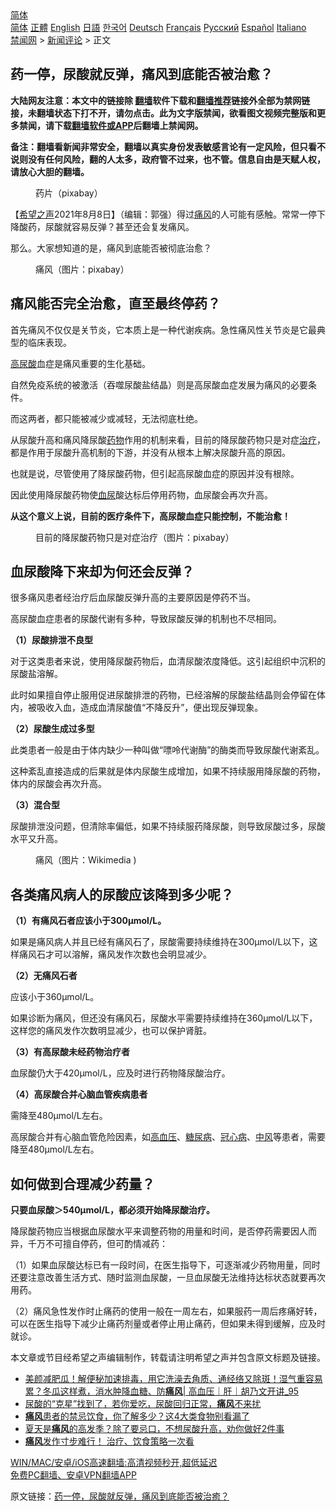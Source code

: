  <!-- 面包屑导航 --> <div class="breadcrumb"><!-- GTranslate: https://gtranslate.io/ -->  <div class="switcher notranslate">  <div class="selected">  <a href="#" onclick="return false;"> 简体</a>  </div>  <div class="option">  <a href="https://www.bannedbook.org" onclick="doGTranslate('zh-CN|zh-CN');jQuery('div.switcher div.selected a').html(jQuery(this).html());return false;" title="简体中文" class="nturl selected"> 简体</a>  <a href="https://www.bannedbook.org/zh-tw/" onclick="doGTranslate('zh-CN|zh-TW');jQuery('div.switcher div.selected a').html(jQuery(this).html());return false;" title="繁體中文" class="nturl"> 正體</a>  <a href="https://www.bannedbook.org/en/" onclick="doGTranslate('zh-CN|en');jQuery('div.switcher div.selected a').html(jQuery(this).html());return false;" title="English" class="nturl"> English</a>  <a href="https://www.bannedbook.org/ja/" onclick="doGTranslate('zh-CN|ja');jQuery('div.switcher div.selected a').html(jQuery(this).html());return false;" title="日本語" class="nturl"> 日語</a>  <a href="https://www.bannedbook.org/ko/" onclick="doGTranslate('zh-CN|ko');jQuery('div.switcher div.selected a').html(jQuery(this).html());return false;" title="한국어" class="nturl"> 한국어</a>  <a href="https://www.bannedbook.org/de/" onclick="doGTranslate('zh-CN|de');jQuery('div.switcher div.selected a').html(jQuery(this).html());return false;" title="Deutsch" class="nturl"> Deutsch</a>  <a href="https://www.bannedbook.org/fr/" onclick="doGTranslate('zh-CN|fr');jQuery('div.switcher div.selected a').html(jQuery(this).html());return false;" title="Français" class="nturl"> Français</a>  <a href="https://www.bannedbook.org/ru/" onclick="doGTranslate('zh-CN|ru');jQuery('div.switcher div.selected a').html(jQuery(this).html());return false;" title="Русский" class="nturl"> Русский</a>  <a href="https://www.bannedbook.org/es/" onclick="doGTranslate('zh-CN|es');jQuery('div.switcher div.selected a').html(jQuery(this).html());return false;" title="Español" class="nturl"> Español</a>  <a href="https://www.bannedbook.org/it/" onclick="doGTranslate('zh-CN|it');jQuery('div.switcher div.selected a').html(jQuery(this).html());return false;" title="Italiano" class="nturl"> Italiano</a>  </div>  </div>      <div class='breadcrumb-sub'><!-- Breadcrumb NavXT 6.3.0 --> <a href="https://www.bannedbook.org/" class="home">禁闻网</a> &gt; <a href="https://www.bannedbook.org/bnews/comments/" class="category">新闻评论</a> &gt; 正文</div></div><h2>药一停，尿酸就反弹，痛风到底能否被治愈？</h2> <p class="notice"><b>大陆网友注意：本文中的链接除 <a href="https://github.com/bannedbook/fanqiang" >翻墙</a>软件下载和<a href="https://github.com/killgcd/justmysocks/blob/master/README.md">翻墙推荐</a>链接外全部为禁网链接，未翻墙状态下打不开，请勿点击。此为文字版禁闻，欲看图文视频完整版和更多禁闻，请下载<a href="https://github.com/bannedbook/fanqiang">翻墙软件或APP</a>后翻墙上禁闻网。</p><p>备注：翻墙看新闻非常安全，翻墙以真实身份发表敏感言论有一定风险，但只看不说则没有任何风险，翻的人太多，政府管不过来，也不管。信息自由是天赋人权，请放心大胆的翻墙。</b></p>  <div class="entry"> <figure><figcaption>药片（pixabay）</figcaption></figure> <p>【<span class='wp_keywordlink_affiliate'><a href="https://www.soundofhope.org" title="希望之声" target="_blank">希望之声</a></span>2021年8月8日】（编辑：郭强）得过<a href="https://www.bannedbook.org/bnews/tag/%E7%97%9B%E9%A3%8E/" class="st_tag internal_tag" rel="tag" title="标签 痛风 下的日志">痛风</a>的人可能有感触。常常一停下降酸药，尿酸就容易反弹？甚至还会复发痛风。</p> <p>那么。大家想知道的是，痛风到底能否被彻底治愈？</p> <figure><figcaption>痛风（图片：pixabay）</figcaption></figure> <h2>痛风能否完全治愈，直至最终停药？</h2> <p>首先痛风不仅仅是关节炎，它本质上是一种代谢疾病。急性痛风性关节炎是它最典型的临床表现。</p> <p><a href="https://www.bannedbook.org/bnews/tag/%E9%AB%98%E5%B0%BF%E9%85%B8/" class="st_tag internal_tag" rel="tag" title="标签 高尿酸 下的日志">高尿酸</a>血症是痛风重要的生化基础。</p> <p>自然免疫系统的被激活（吞噬尿酸盐结晶）则是高尿酸血症发展为痛风的必要条件。</p> <p>而这两者，都只能被减少或减轻，无法彻底杜绝。</p> <p>从尿酸升高和痛风降尿酸<a href="https://www.bannedbook.org/bnews/tag/%e8%8d%af%e7%89%a9/" class="st_tag internal_tag" rel="tag" title="标签 药物 下的日志">药物</a>作用的机制来看，目前的降尿酸药物只是对症<a href="https://www.bannedbook.org/bnews/tag/%e6%b2%bb%e7%96%97/" class="st_tag internal_tag" rel="tag" title="标签 治疗 下的日志">治疗</a>，都是作用于尿酸升高机制的下游，并没有从根本上解决尿酸升高的原因。</p> <p>也就是说，尽管使用了降尿酸药物，但引起高尿酸血症的原因并没有根除。</p> <p>因此使用降尿酸药物使<a href="https://www.bannedbook.org/bnews/tag/%E8%A1%80%E5%B0%BF/" class="st_tag internal_tag" rel="tag" title="标签 血尿 下的日志">血尿</a>酸达标后停用药物，血尿酸会再次升高。</p>  <p><strong>从这个意义上说，目前的医疗条件下，高尿酸血症只能控制，不能治愈！</strong></p> <figure><figcaption>目前的降尿酸药物只是对症治疗（图片：pixabay）</figcaption></figure> <h2>血尿酸降下来却为何还会反弹？</h2> <p>很多痛风患者经治疗后血尿酸反弹升高的主要原因是停药不当。</p> <p>高尿酸血症患者的尿酸代谢有多种，导致尿酸反弹的机制也不尽相同。</p> <p><strong>（1）尿酸排泄不良型</strong></p> <p>对于这类患者来说，使用降尿酸药物后，血清尿酸浓度降低。这引起组织中沉积的尿酸盐溶解。</p> <p>此时如果擅自停止服用促进尿酸排泄的药物，已经溶解的尿酸盐结晶则会停留在体内，被吸收入血，造成血清尿酸值“不降反升”，便出现反弹现象。</p> <p><strong>（2）尿酸生成过多型</strong></p> <p>此类患者一般是由于体内缺少一种叫做“嘌呤代谢酶”的酶类而导致尿酸代谢紊乱。</p> <p>这种紊乱直接造成的后果就是体内尿酸生成增加，如果不持续服用降尿酸的药物，体内的尿酸会再次升高。</p>  <p><strong>（3）混合型</strong></p> <p>尿酸排泄没问题，但清除率偏低，如果不持续服药降尿酸，则导致尿酸过多，尿酸水平又升高。</p> <figure><figcaption>痛风（图片：Wikimedia )</figcaption></figure> <h2>各类痛风病人的尿酸应该降到多少呢？</h2> <p><strong>（1）有痛风石者应该小于300μmol/L。</strong></p> <p>如果是痛风病人并且已经有痛风石了，尿酸需要持续维持在300μmol/L以下，这样痛风石才可以溶解，痛风发作次数也会明显减少。</p> <p><strong>（2）无痛风石者</strong></p> <p>应该小于360μmol/L。</p> <p>如果诊断为痛风，但还没有痛风石，尿酸水平需要持续维持在360μmol/L以下，这样您的痛风发作次数明显减少，也可以保护肾脏。</p> <p><strong>（3）有高尿酸未经药物治疗者</strong></p> <p>血尿酸仍大于420μmol/L，应及时进行药物降尿酸治疗。</p>  <p><strong>（4）高尿酸合并心脑血管疾病患者</strong></p> <p>需降至480μmol/L左右。</p> <p>高尿酸合并有心脑血管危险因素，如<a href="https://www.bannedbook.org/bnews/tag/%e9%ab%98%e8%a1%80%e5%8e%8b/" class="st_tag internal_tag" rel="tag" title="标签 高血压 下的日志">高血压</a>、<a href="https://www.bannedbook.org/bnews/tag/%e7%b3%96%e5%b0%bf%e7%97%85/" class="st_tag internal_tag" rel="tag" title="标签 糖尿病 下的日志">糖尿病</a>、<a href="https://www.bannedbook.org/bnews/tag/%E5%86%A0%E5%BF%83%E7%97%85/" class="st_tag internal_tag" rel="tag" title="标签 冠心病 下的日志">冠心病</a>、<a href="https://www.bannedbook.org/bnews/tag/%E4%B8%AD%E9%A3%8E/" class="st_tag internal_tag" rel="tag" title="标签 中风 下的日志">中风</a>等患者，需要降至480μmol/L左右。</p> <h2>如何做到合理减少药量？</h2> <p><strong>只要血尿酸＞540μmol/L，都必须开始降尿酸治疗。</strong></p> <p>降尿酸药物应当根据血尿酸水平来调整药物的用量和时间，是否停药需要因人而异，千万不可擅自停药，但可酌情减药：</p> <p>（1）如果血尿酸达标已有一段时间，在医生指导下，可逐渐减少药物用量，同时还要注意改善生活方式、随时监测血尿酸，一旦血尿酸无法维持达标状态就要再次用药。</p> <p>（2）痛风急性发作时止痛药的使用一般在一周左右，如果服药一周后疼痛好转，可以在医生指导下减少止痛药剂量或者停止用止痛药，但如果未得到缓解，应及时就诊。</p> <p>本文章或节目经希望之声编辑制作，转载请注明希望之声并包含原文标题及链接。 </p> <ul class='op-related-articles' title='相关阅读'> <li><a href='https://www.bannedbook.org/bnews/bannedvideo/20210730/1596527.html' target='_blank'>美颜减肥瓜！解便秘加速排毒，用它洗澡去角质、通经络又除斑！湿气重容易累？冬瓜这样煮，消水肿降血糖、防<b>痛风</b>| 高血压｜肝｜胡乃文开讲_95</a></li> <li><a href='https://www.bannedbook.org/bnews/health/20210728/1595497.html' target='_blank'>尿酸的“克星”找到了，若你爱吃，尿酸回归正常，<b>痛风</b>不来扰</a></li> <li><a href='https://www.bannedbook.org/bnews/health/20210725/1593944.html' target='_blank'><b>痛风</b>患者的禁忌饮食，你了解多少？这4大类食物别看漏了</a></li> <li><a href='https://www.bannedbook.org/bnews/health/20210708/1582735.html' target='_blank'>夏天是<b>痛风</b>的高发季？除了要忌口，不想尿酸升高，劝你做好2件事</a></li> <li><a href='https://www.bannedbook.org/bnews/comments/20210706/1581598.html' target='_blank'><b>痛风</b>发作寸步难行！ 治疗、饮食策略一次看</a></li> </ul> <p class="texttj"> <a href="https://github.com/bannedbook/fanqiang/wiki/V2ray%E6%9C%BA%E5%9C%BA" target="_blank">WIN/MAC/安卓/iOS高速翻墙:高清视频秒开,超低延迟</a><br/> <a href="https://github.com/bannedbook/fanqiang/wiki/%E7%A6%81%E9%97%BB%E7%BD%91%E5%AE%89%E5%8D%93%E7%BF%BB%E5%A2%99%E6%96%B0%E9%97%BBAPP" target="_blank">免费PC翻墙、安卓VPN翻墙APP</a></p> <p>原文链接：<a class="src_link"  href="https://www.soundofhope.org/post/516044" target="_blank">药一停，尿酸就反弹，痛风到底能否被治癒？</a></p><a name='sharetosocial'></a>  <div style="margin-bottom:5px;padding-bottom:5px;clear:both"> <div id="archive-pix-1" class="banner-ads"> <!-- AuctionX Display platform tag START --> <div id="26318x728x90x621x_ADSLOT2" clicktrack="%%CLICK_URL_ESC%%"></div> <!-- AuctionX Display platform tag END --> </div> <div id="archive-pix-2" class="banner-ads"> <!-- AuctionX Display platform tag START --> <div id="26315x300x250x621x_ADSLOT2" clicktrack="%%CLICK_URL_ESC%%"></div> <!-- AuctionX Display platform tag END --> </div> </div>  <div id="archive-pix-1" class="banner-ads"> <!-- AuctionX Display platform tag START --> <div id="26318x728x90x621x_ADSLOT3" clicktrack="%%CLICK_URL_ESC%%"></div> <!-- AuctionX Display platform tag END --> </div> </div><!--END ENTRY--> 
